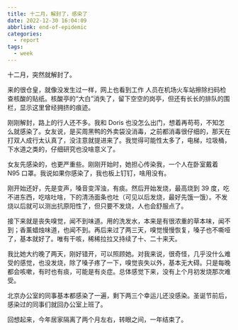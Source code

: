```yaml
---
title: 十二月，解封了，感染了
date: 2022-12-30 16:04:09
abbrlink: end-of-epidemic
categories:
  - report
tags:
  - week
---
```


十二月，突然就解封了。

来的很仓皇，就像没发生过一样，网上也看到工作 人员在机场火车站擦除扫码检查核酸的贴纸。核酸亭的“大白”消失了，留下空空的岗亭，但还有长长的排队的围栏，显示这里曾经拥挤的痕迹。

刚刚解封，路上的行人还不多。我和 Doris 也没怎么出门，想着再苟苟，不知怎么就感染了。女友说，是买周黑鸭的外卖袋没消毒，之前都消毒很仔细的，那天在打双人成行太认真了，没注意就提进来了。我觉得可能性太多了，电梯，垃圾桶，下水道之类的，仔细研究也没啥意义了。

女友先感染的，也更严重些。刚刚开始时，她担心传染我，一个人在卧室戴着 N95 口罩。我说如果你感染了，我也板上钉钉，啥用没有。

刚开始还好，先是变声，嗓音变浑浊，有痰。然后开始发烧，最高烧到 39 度，吃不进东西，吃啥吐啥，下的清汤面条也吐（可见以后发烧，最好先饿一饿）。不发烧以后就可以测出抗原阳性了，但只要不发烧，人也会舒服点了。

接下来就是丧失嗅觉，闻不到味道。用的洗发水，本来是有很浓重的草本味，闻不到；香薰蜡烛味道，也闻不到。再后来过了两三天，嗅觉慢慢恢复，嗓子也不嘶哑了，基本就好了。唯有干咳，稀稀拉拉又持续了十、二十来天。

我比她大约晚了两天，刚好错开，可以照顾她。对我来说，很奇怪，几乎没什么难受的感觉，也没发烧，除了嗓子疼了一下，嗅觉丧失以外，基本无大碍。只是每晚都会咳嗽，有时也有痰，可能是有炎症。总体感觉下来，没有上个月初发烧那次难受。

北京办公室的同事基本都感染了一遍，剩下两三个幸运儿还没感染。圣诞节前后，感染过的同事们就回办公室上班了。

回想起来，今年居家隔离了两个月左右，转眼之间，一年结束了。
